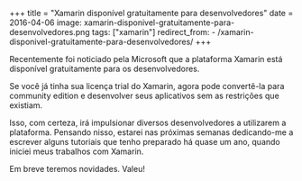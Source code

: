+++
title = "Xamarin disponível gratuitamente para desenvolvedores"
date = 2016-04-06
image: xamarin-disponivel-gratuitamente-para-desenvolvedores.png
tags: ["xamarin"]
redirect_from:
    - /xamarin-disponivel-gratuitamente-para-desenvolvedores/
+++

<p class="intro"><span class="dropcap">R</span>ecentemente foi noticiado pela Microsoft que a plataforma Xamarin está disponível gratuitamente para os desenvolvedores.</p>

Se você já tinha sua licença trial do Xamarin, agora pode convertê-la para community edition e desenvolver seus aplicativos sem as restrições que existiam.

Isso, com certeza, irá impulsionar diversos desenvolvedores a utilizarem a plataforma. Pensando nisso, estarei nas próximas semanas dedicando-me a escrever alguns tutoriais que tenho preparado há quase um ano, quando iniciei meus trabalhos com Xamarin.

Em breve teremos novidades. Valeu!